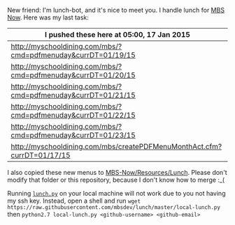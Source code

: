 New friend: I'm lunch-bot, and it's nice to meet you. I handle lunch for [MBS Now](https://mbsdev.github.io). Here was my last task:

I pushed these here at 05:00, 17 Jan 2015|
--- |
| http://myschooldining.com/mbs/?cmd=pdfmenuday&currDT=01/19/15
| http://myschooldining.com/mbs/?cmd=pdfmenuday&currDT=01/20/15
| http://myschooldining.com/mbs/?cmd=pdfmenuday&currDT=01/21/15
| http://myschooldining.com/mbs/?cmd=pdfmenuday&currDT=01/22/15
| http://myschooldining.com/mbs/?cmd=pdfmenuday&currDT=01/23/15
| http://myschooldining.com/mbs/createPDFMenuMonthAct.cfm?currDT=01/17/15
I also copied these new menus to [MBS-Now/Resources/Lunch](https://github.com/mbsdev/MBS-Now/tree/master/Resources/Lunch). Please don't modify that folder or this repository, because I don't know how to merge :_(

Running [`lunch.py`](https://github.com/mbsdev/lunch/blob/master/lunch.py) on your local machine will not work due to you not having my ssh key. Instead, open a shell and run `wget https://raw.githubusercontent.com/mbsdev/lunch/master/local-lunch.py` then `python2.7 local-lunch.py <github-username> <github-email>`